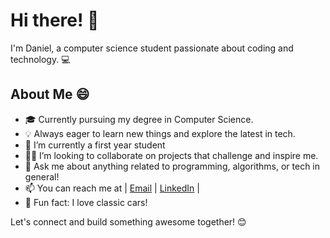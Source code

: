 # Hi there! 👋

I'm Daniel, a computer science student passionate about coding and technology. 💻

## About Me 😄

- 🎓 Currently pursuing my degree in Computer Science.
- 💡 Always eager to learn new things and explore the latest in tech.
- 🌱 I’m currently a first year student
- 👯‍♂️ I’m looking to collaborate on projects that challenge and inspire me.
- 💬 Ask me about anything related to programming, algorithms, or tech in general!
- 📫 You can reach me at | [Email](danielbraydenconley@gmail.com) | [LinkedIn](linkedin.com/in/danielbraydeconley) |
- 🚗 Fun fact: I love classic cars!

Let's connect and build something awesome together! 😊
